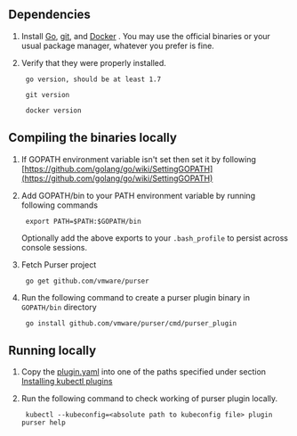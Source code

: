 ## Dependencies ##

1. Install [Go](https://golang.org/dl/), [git](https://git-scm.com/downloads),
   and [Docker](https://www.docker.com/) . You may use the official binaries or 
   your usual package manager, whatever you prefer is fine.

1. Verify that they were properly installed.

        go version, should be at least 1.7
    
        git version
    
        docker version

## Compiling the binaries locally ##

1. If GOPATH environment variable isn't set then set it by following [https://github.com/golang/go/wiki/SettingGOPATH](https://github.com/golang/go/wiki/SettingGOPATH)

1. Add GOPATH/bin to your PATH environment variable by running following commands

        export PATH=$PATH:$GOPATH/bin
        	
   Optionally add the above exports to your `.bash_profile` to persist across console sessions.

1. Fetch Purser project

        go get github.com/vmware/purser

1. Run the following command to create a purser plugin binary in 
   `GOPATH/bin` directory

        go install github.com/vmware/purser/cmd/purser_plugin

## Running locally ##

1. Copy the [plugin.yaml](../plugin.yaml) into one of the paths specified under 
   section [Installing kubectl plugins](https://kubernetes.io/docs/tasks/extend-kubectl/kubectl-plugins/)

1. Run the following command to check working of purser plugin locally.

        kubectl --kubeconfig=<absolute path to kubeconfig file> plugin purser help